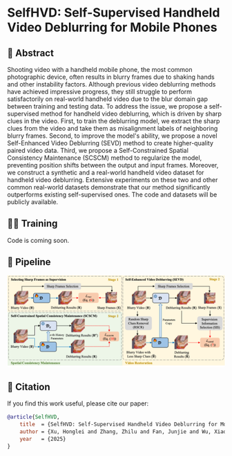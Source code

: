 # SelfHVD: Self-Supervised Handheld Video Deblurring for Mobile Phones

## 🧾 Abstract

Shooting video with a handheld mobile phone, the most common photographic device, often results in blurry frames due to shaking hands and other instability factors. Although previous video deblurring methods have achieved impressive progress, they still struggle to perform satisfactorily on real-world handheld video due to the blur domain gap between training and testing data. To address the issue, we propose a self-supervised method for handheld video deblurring, which is driven by sharp clues in the video. First, to train the deblurring model, we extract the sharp clues from the video and take them as misalignment labels of neighboring blurry frames. Second, to improve the model's ability, we propose a novel Self-Enhanced Video Deblurring (SEVD) method to create higher-quality paired video data. Third, we propose a Self-Constrained Spatial Consistency Maintenance (SCSCM) method to regularize the model, preventing position shifts between the output and input frames. Moreover, we construct a synthetic and a real-world handheld video dataset for handheld video deblurring. Extensive experiments on these two and other common real-world datasets demonstrate that our method significantly outperforms existing self-supervised ones. The code and datasets will be publicly available.

## 🏋️‍♂️ Training

Code is coming soon.

## 🧩 Pipeline

<img src="images/pipeline.png" alt="SelfHVD Pipeline" width="800"/>

## 📄 Citation

If you find this work useful, please cite our paper:

```bibtex
@article{SelfHVD, 
    title  = {SelfHVD: Self-Supervised Handheld Video Deblurring for Mobile Phones}, 
    author = {Xu, Honglei and Zhang, Zhilu and Fan, Junjie and Wu, Xiaohe and Zuo, Wangmeng}, 
    year   = {2025}
}
